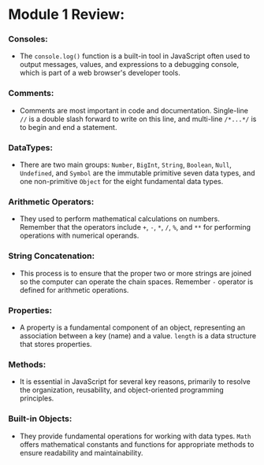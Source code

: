 # Module 1 Review:

### **Consoles:**
- The `console.log()` function is a built-in tool in JavaScript often used to output messages, values, and expressions to a debugging console, which is part of a web browser's developer tools.
### **Comments:**
- Comments are most important in code and documentation. Single-line `//` is a double slash forward to write on this line, and multi-line `/*...*/` is to begin and end a statement.
### **DataTypes:**
- There are two main groups: `Number`, `BigInt`, `String`, `Boolean`, `Null`, `Undefined`, and `Symbol` are the immutable primitive seven data types, and one non-primitive `Object` for the eight fundamental data types.
### **Arithmetic Operators:**
- They used to perform mathematical calculations on numbers. Remember that the operators include `+`, `-`, `*`, `/`, `%`, and `**` for performing operations with numerical operands.
### **String Concatenation:**
- This process is to ensure that the proper two or more strings are joined so the computer can operate the chain spaces. Remember `-` operator is defined for arithmetic operations.
### **Properties:**
- A property is a fundamental component of an object, representing an association between a key (name) and a value. `length` is a data structure that stores properties.
### **Methods:**
- It is essential in JavaScript for several key reasons, primarily to resolve the organization, reusability, and object-oriented programming principles. 
### **Built-in Objects:**
- They provide fundamental operations for working with data types. `Math` offers mathematical constants and functions for appropriate methods to ensure readability and maintainability. 
